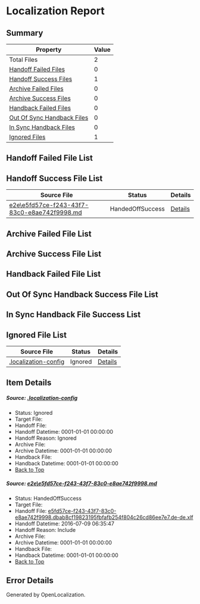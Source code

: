 # <a name='report-top'></a> Localization Report

## Summary
 Property | Value 
 -------- | ----- 
 Total Files | 2
[ Handoff Failed Files ](#handoff-failed-list)| 0
[ Handoff Success Files ](#handoff-success-list)| 1
[ Archive Failed Files ](#archive-failed-list)| 0
[ Archive Success Files ](#archive-success-list)| 0
[ Handback Failed Files ](#handback-failed-list)| 0
[ Out Of Sync Handback Files ](#outofsync-handback-success-list)| 0
[ In Sync Handback Files ](#insync-handback-success-list)| 0
[ Ignored Files ](#ignored-list)| 1

## <a name='handoff-failed-list'></a> Handoff Failed File List

## <a name='handoff-success-list'></a> Handoff Success File List
 Source File | Status | Details 
 ----------- | ------ | ------- 
 [e2e\e5fd57ce-f243-43f7-83c0-e8ae742f9998.md](https://github.com/OpenLocalizationTestOrg/oltest/blob/84f4044fcac69ebdf3a85c40659091fc22a193ab/e2e/e5fd57ce-f243-43f7-83c0-e8ae742f9998.md) | HandedOffSuccess | [Details](#2187df0751741dd9beeb09c132e6014d4bc0cd511)

## <a name='archive-failed-list'></a> Archive Failed File List

## <a name='archive-success-list'></a> Archive Success File List

## <a name='handback-failed-list'></a> Handback Failed File List

## <a name='outofsync-handback-success-list'></a> Out Of Sync Handback Success File List

## <a name='insync-handback-success-list'></a> In Sync Handback File Success List

## <a name='ignored-list'></a> Ignored File List
 Source File | Status | Details 
 ----------- | ------ | ------- 
 [.localization-config](https://github.com/OpenLocalizationTestOrg/oltest/blob/84f4044fcac69ebdf3a85c40659091fc22a193ab/.localization-config) | Ignored | [Details](#3d4f252ac210baf56311d7e97dcc2db10974dbd20)

## Item Details
##### <a name='3d4f252ac210baf56311d7e97dcc2db10974dbd20'></a> Source: [.localization-config](https://github.com/OpenLocalizationTestOrg/oltest/blob/84f4044fcac69ebdf3a85c40659091fc22a193ab/.localization-config)
* Status: Ignored
* Target File: 
* Handoff File: 
* Handoff Datetime: 0001-01-01 00:00:00
* Handoff Reason: Ignored
* Archive File: 
* Archive Datetime: 0001-01-01 00:00:00
* Handback File: 
* Handback Datetime: 0001-01-01 00:00:00
* [Back to Top](#report-top)

##### <a name='2187df0751741dd9beeb09c132e6014d4bc0cd511'></a> Source: [e2e\e5fd57ce-f243-43f7-83c0-e8ae742f9998.md](https://github.com/OpenLocalizationTestOrg/oltest/blob/84f4044fcac69ebdf3a85c40659091fc22a193ab/e2e/e5fd57ce-f243-43f7-83c0-e8ae742f9998.md)
* Status: HandedOffSuccess
* Target File: 
* Handoff File: [e5fd57ce-f243-43f7-83c0-e8ae742f9998.dbab8cf19823195fbfafb254f804c26cd86ee7e7.de-de.xlf](https://github.com/OpenLocalizationTestOrg/olhandoff-e2e/blob/4d31a0c81969bc341724fc3be43318b8d2b8172e/ol-handoff/OpenLocalizationTestOrg/oltest-dede-fly/ci/ht/e5fd57ce-f243-43f7-83c0-e8ae742f9998.dbab8cf19823195fbfafb254f804c26cd86ee7e7.de-de.xlf)
* Handoff Datetime: 2016-07-09 06:35:47
* Handoff Reason: Include
* Archive File: 
* Archive Datetime: 0001-01-01 00:00:00
* Handback File: 
* Handback Datetime: 0001-01-01 00:00:00
* [Back to Top](#report-top)


## Error Details

Generated by OpenLocalization.
